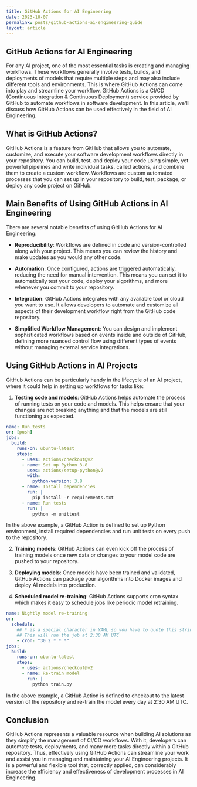 ```yaml
---
title: GitHub Actions for AI Engineering
date: 2023-10-07
permalink: posts/github-actions-ai-engineering-guide
layout: article
---
```


## GitHub Actions for AI Engineering

For any AI project, one of the most essential tasks is creating and managing workflows. These workflows generally involve tests, builds, and deployments of models that require multiple steps and may also include different tools and environments. This is where GitHub Actions can come into play and streamline your workflow. GitHub Actions is a CI/CD (Continuous Integration & Continuous Deployment) service provided by GitHub to automate workflows in software development. In this article, we'll discuss how GitHub Actions can be used effectively in the field of AI Engineering.

## What is GitHub Actions?

GitHub Actions is a feature from GitHub that allows you to automate, customize, and execute your software development workflows directly in your repository. You can build, test, and deploy your code using simple, yet powerful pipelines and write individual tasks, called actions, and combine them to create a custom workflow. Workflows are custom automated processes that you can set up in your repository to build, test, package, or deploy any code project on GitHub.

## Main Benefits of Using GitHub Actions in AI Engineering

There are several notable benefits of using GitHub Actions for AI Engineering:

- **Reproducibility**: Workflows are defined in code and version-controlled along with your project. This means you can review the history and make updates as you would any other code.

- **Automation**: Once configured, actions are triggered automatically, reducing the need for manual intervention. This means you can set it to automatically test your code, deploy your algorithms, and more whenever you commit to your repository.

- **Integration**: GitHub Actions integrates with any available tool or cloud you want to use. It allows developers to automate and customize all aspects of their development workflow right from the GitHub code repository.

- **Simplified Workflow Management**: You can design and implement sophisticated workflows based on events inside and outside of GitHub, defining more nuanced control flow using different types of events without managing external service integrations.

## Using GitHub Actions in AI Projects

GitHub Actions can be particularly handy in the lifecycle of an AI project, where it could help in setting up workflows for tasks like:

1. **Testing code and models**: GitHub Actions helps automate the process of running tests on your code and models. This helps ensure that your changes are not breaking anything and that the models are still functioning as expected.

```yaml
name: Run tests
on: [push]
jobs:
  build:
    runs-on: ubuntu-latest
    steps:
      - uses: actions/checkout@v2
      - name: Set up Python 3.8
        uses: actions/setup-python@v2
        with:
          python-version: 3.8
      - name: Install dependencies
        run: |
          pip install -r requirements.txt
      - name: Run tests
        run: |
          python -m unittest
```

In the above example, a GitHub Action is defined to set up Python environment, install required dependencies and run unit tests on every push to the repository.

2. **Training models**: GitHub Actions can even kick off the process of training models once new data or changes to your model code are pushed to your repository.

3. **Deploying models**: Once models have been trained and validated, GitHub Actions can package your algorithms into Docker images and deploy AI models into production.

4. **Scheduled model re-training**: GitHub Actions supports cron syntax which makes it easy to schedule jobs like periodic model retraining.

```yaml
name: Nightly model re-training
on:
  schedule:
    ## * is a special character in YAML so you have to quote this string
    ## This will run the job at 2:30 AM UTC
    - cron: "30 2 * * *"
jobs:
  build:
    runs-on: ubuntu-latest
    steps:
      - uses: actions/checkout@v2
      - name: Re-train model
        run: |
          python train.py
```

In the above example, a GitHub Action is defined to checkout to the latest version of the repository and re-train the model every day at 2:30 AM UTC.

## Conclusion

GitHub Actions represents a valuable resource when building AI solutions as they simplify the management of CI/CD workflows. With it, developers can automate tests, deployments, and many more tasks directly within a GitHub repository. Thus, effectively using GitHub Actions can streamline your work and assist you in managing and maintaining your AI Engineering projects. It is a powerful and flexible tool that, correctly applied, can considerably increase the efficiency and effectiveness of development processes in AI Engineering.
